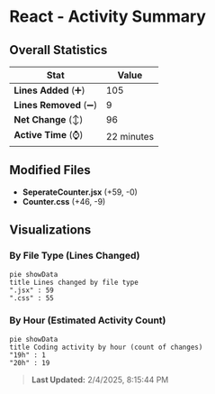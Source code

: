 # React - Activity Summary 

## Overall Statistics

| Stat                   | Value                                                             |
| ---------------------- | ----------------------------------------------------------------- |
| **Lines Added** (➕)   | 105                                          |
| **Lines Removed** (➖) | 9                                        |
| **Net Change** (↕)    | 96                |
| **Active Time** (⌚)   | 22 minutes |


## Modified Files
- **SeperateCounter.jsx** (+59, -0)
- **Counter.css** (+46, -9)

## Visualizations

### By File Type (Lines Changed)

```mermaid
pie showData
title Lines changed by file type
".jsx" : 59
".css" : 55
```

### By Hour (Estimated Activity Count)

```mermaid
pie showData
title Coding activity by hour (count of changes)
"19h" : 1
"20h" : 19
```


> **Last Updated:** 2/4/2025, 8:15:44 PM